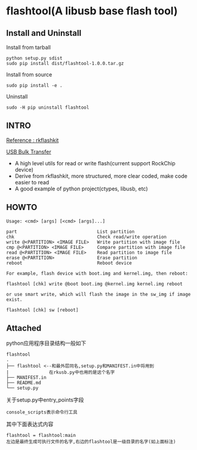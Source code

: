 # flashtool(A libusb base flash tool)

## Install and Uninstall

Install from tarball

	python setup.py sdist
	sudo pip install dist/flashtool-1.0.0.tar.gz

Install from source

	sudo pip install -e .

Uninstall

	sudo -H pip uninstall flashtool

## INTRO

[Reference : rkflashkit](https://github.com/linuxerwang/rkflashkit)

[USB Bulk Transfer](https://github.com/54shady/kernel_drivers_examples/tree/Firefly_RK3399/debug/usb)

- A high level utils for read or write flash(current support RockChip device)
- Derive from rkflashkit, more structured, more clear coded, make code easier to read
- A good example of python project(ctypes, libusb, etc)

## HOWTO

    Usage: <cmd> [args] [<cmd> [args]...]

    part                              List partition
	chk                               Check read/write operation
    write @<PARTITION> <IMAGE FILE>   Write partition with image file
    cmp @<PARTITION> <IMAGE FILE>     Compare partition with image file
    read @<PARTITION> <IMAGE FILE>    Read partition to image file
    erase @<PARTITION>                Erase partition
    reboot                            Reboot device

    For example, flash device with boot.img and kernel.img, then reboot:

	flashtool [chk] write @boot boot.img @kernel.img kernel.img reboot

	or use smart write, which will flash the image in the sw_img if image exist.

	flashtool [chk] sw [reboot]

## Attached

python应用程序目录结构一般如下

	flashtool
	.
	├── flashtool <--和最外层同名,setup.py和MANIFEST.in中将用到
	|				在rkusb.py中也用的是这个名字
	├── MANIFEST.in
	├── README.md
	└── setup.py

关于setup.py中entry_points字段

	console_scripts表示命令行工具

其中下面表达式内容

	flashtool = flashtool:main
	左边是最终生成可执行文件的名字,右边的flashtool是一级目录的名字(如上面标注)
